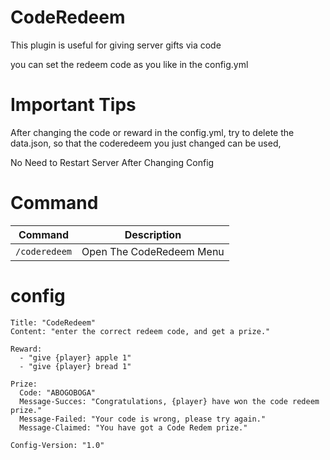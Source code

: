 # CodeRedeem
This plugin is useful for giving server gifts via code

you can set the redeem code as you like in the config.yml

# Important Tips
After changing the code or reward in the config.yml, try to delete the data.json, so that the coderedeem you just changed can be used,

No Need to Restart Server After Changing Config

# Command
Command | Description 
--- | ---
`/coderedeem` | Open The CodeRedeem Menu

# config 
```
Title: "CodeRedeem"
Content: "enter the correct redeem code, and get a prize."

Reward:
  - "give {player} apple 1"
  - "give {player} bread 1"

Prize:
  Code: "ABOGOBOGA"
  Message-Succes: "Congratulations, {player} have won the code redeem prize."
  Message-Failed: "Your code is wrong, please try again."
  Message-Claimed: "You have got a Code Redem prize."

Config-Version: "1.0"

```
